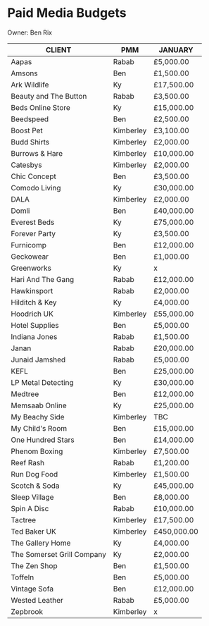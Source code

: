 # Paid Media Budgets

Owner: Ben Rix

| **CLIENT** | **PMM** | **JANUARY** |
| --- | --- | --- |
| Aapas | Rabab | £5,000.00 |
| Amsons | Ben | £1,500.00 |
| Ark Wildlife | Ky | £17,500.00 |
| Beauty and The Button | Rabab | £3,500.00 |
| Beds Online Store | Ky | £15,000.00 |
| Beedspeed | Ben | £2,500.00 |
| Boost Pet | Kimberley | £3,100.00 |
| Budd Shirts | Kimberley | £2,000.00 |
| Burrows & Hare | Kimberley | £10,000.00 |
| Catesbys | Kimberley | £2,000.00 |
| Chic Concept | Ben | £3,500.00 |
| Comodo Living | Ky | £30,000.00 |
| DALA | Kimberley | £2,000.00 |
| Domli | Ben | £40,000.00 |
| Everest Beds | Ky | £75,000.00 |
| Forever Party | Ky | £3,500.00 |
| Furnicomp | Ben | £12,000.00 |
| Geckowear | Ben | £1,000.00 |
| Greenworks | Ky | x |
| Hari And The Gang | Rabab | £12,000.00 |
| Hawkinsport | Rabab | £2,000.00 |
| Hilditch & Key | Ky | £4,000.00 |
| Hoodrich UK | Kimberley | £55,000.00 |
| Hotel Supplies | Ben | £5,000.00 |
| Indiana Jones | Rabab | £1,500.00 |
| Janan | Rabab | £20,000.00 |
| Junaid Jamshed | Rabab | £5,000.00 |
| KEFL | Ben | £25,000.00 |
| LP Metal Detecting | Ky | £30,000.00 |
| Medtree | Ben | £12,000.00 |
| Memsaab Online | Ky | £25,000.00 |
| My Beachy Side | Kimberley | TBC |
| My Child's Room | Ben | £15,000.00 |
| One Hundred Stars | Ben | £14,000.00 |
| Phenom Boxing | Kimberley | £7,500.00 |
| Reef Rash | Rabab | £1,200.00 |
| Run Dog Food | Kimberley | £1,500.00 |
| Scotch & Soda | Ky | £45,000.00 |
| Sleep Village | Ben | £8,000.00 |
| Spin A Disc | Rabab | £10,000.00 |
| Tactree | Kimberley | £17,500.00 |
| Ted Baker UK | Kimberley | £450,000.00 |
| The Gallery Home | Ky | £4,000.00 |
| The Somerset Grill Company | Ky | £2,000.00 |
| The Zen Shop | Ben | £1,500.00 |
| Toffeln | Ben | £5,000.00 |
| Vintage Sofa | Ben | £12,000.00 |
| Wested Leather | Rabab | £5,000.00 |
| Zepbrook | Kimberley | x |